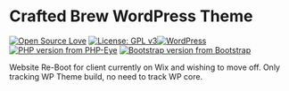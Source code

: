 # Crafted Brew WordPress Theme
[![Open Source Love](https://img.shields.io/badge/Open%20Source-%20%E2%9D%A4%20-ff69b4.svg)](https://opensource.org/) [![License: GPL v3](https://img.shields.io/badge/License-GPL%20v3-blue.svg)](https://www.gnu.org/licenses/gpl-3.0)[![WordPress](https://img.shields.io/wordpress/v/akismet.svg)](https://github.com/bkaminski/crafted-brew-wordpress-theme/) [![PHP version from PHP-Eye](https://img.shields.io/php-eye/symfony/symfony.svg)](https://github.com/bkaminski/crafted-brew-wordpress-theme/) [![Bootstrap version from Bootstrap](https://img.shields.io/badge/Bootstrap-v4.0.0-563d7c.svg)](https://getbootstrap.com/)

Website Re-Boot for client currently on Wix and wishing to move off. Only tracking WP Theme build, no need to track WP core.
